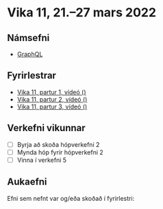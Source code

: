 # Vika 11, 21.–27 mars 2022

## Námsefni

* [GraphQL](../namsefni/18.graphql/readme.md)

## Fyrirlestrar

* [Vika 11, partur 1, vídeó ()](https://youtu.be/)
* [Vika 11, partur 2, vídeó ()](https://youtu.be/)
* [Vika 11, partur 3, vídeó ()](https://youtu.be/)

## Verkefni vikunnar

* [ ] Byrja að skoða hópverkefni 2
* [ ] Mynda hóp fyrir hópverkefni 2
* [ ] Vinna í verkefni 5

## Aukaefni

Efni sem nefnt var og/eða skoðað í fyrirlestri:
